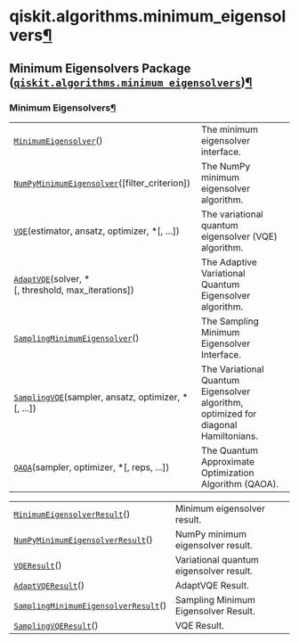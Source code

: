 <span id="qiskit-algorithms-minimum-eigensolvers" />

# qiskit.algorithms.minimum\_eigensolvers[¶](#module-qiskit.algorithms.minimum_eigensolvers "Permalink to this headline")

## Minimum Eigensolvers Package ([`qiskit.algorithms.minimum_eigensolvers`](#module-qiskit.algorithms.minimum_eigensolvers "qiskit.algorithms.minimum_eigensolvers"))[¶](#minimum-eigensolvers-package-qiskit-algorithms-minimum-eigensolvers "Permalink to this headline")

### Minimum Eigensolvers[¶](#minimum-eigensolvers "Permalink to this headline")

|                                                                                                                                                                                    |                                                                                     |
| ---------------------------------------------------------------------------------------------------------------------------------------------------------------------------------- | ----------------------------------------------------------------------------------- |
| [`MinimumEigensolver`](qiskit.algorithms.minimum_eigensolvers.MinimumEigensolver "qiskit.algorithms.minimum_eigensolvers.MinimumEigensolver")()                                    | The minimum eigensolver interface.                                                  |
| [`NumPyMinimumEigensolver`](qiskit.algorithms.minimum_eigensolvers.NumPyMinimumEigensolver "qiskit.algorithms.minimum_eigensolvers.NumPyMinimumEigensolver")(\[filter\_criterion]) | The NumPy minimum eigensolver algorithm.                                            |
| [`VQE`](qiskit.algorithms.minimum_eigensolvers.VQE "qiskit.algorithms.minimum_eigensolvers.VQE")(estimator, ansatz, optimizer, \*\[, ...])                                         | The variational quantum eigensolver (VQE) algorithm.                                |
| [`AdaptVQE`](qiskit.algorithms.minimum_eigensolvers.AdaptVQE "qiskit.algorithms.minimum_eigensolvers.AdaptVQE")(solver, \*\[, threshold, max\_iterations])                         | The Adaptive Variational Quantum Eigensolver algorithm.                             |
| [`SamplingMinimumEigensolver`](qiskit.algorithms.minimum_eigensolvers.SamplingMinimumEigensolver "qiskit.algorithms.minimum_eigensolvers.SamplingMinimumEigensolver")()            | The Sampling Minimum Eigensolver Interface.                                         |
| [`SamplingVQE`](qiskit.algorithms.minimum_eigensolvers.SamplingVQE "qiskit.algorithms.minimum_eigensolvers.SamplingVQE")(sampler, ansatz, optimizer, \*\[, ...])                   | The Variational Quantum Eigensolver algorithm, optimized for diagonal Hamiltonians. |
| [`QAOA`](qiskit.algorithms.minimum_eigensolvers.QAOA "qiskit.algorithms.minimum_eigensolvers.QAOA")(sampler, optimizer, \*\[, reps, ...])                                          | The Quantum Approximate Optimization Algorithm (QAOA).                              |

|                                                                                                                                                                                           |                                         |
| ----------------------------------------------------------------------------------------------------------------------------------------------------------------------------------------- | --------------------------------------- |
| [`MinimumEigensolverResult`](qiskit.algorithms.minimum_eigensolvers.MinimumEigensolverResult "qiskit.algorithms.minimum_eigensolvers.MinimumEigensolverResult")()                         | Minimum eigensolver result.             |
| [`NumPyMinimumEigensolverResult`](qiskit.algorithms.minimum_eigensolvers.NumPyMinimumEigensolverResult "qiskit.algorithms.minimum_eigensolvers.NumPyMinimumEigensolverResult")()          | NumPy minimum eigensolver result.       |
| [`VQEResult`](qiskit.algorithms.minimum_eigensolvers.VQEResult "qiskit.algorithms.minimum_eigensolvers.VQEResult")()                                                                      | Variational quantum eigensolver result. |
| [`AdaptVQEResult`](qiskit.algorithms.minimum_eigensolvers.AdaptVQEResult "qiskit.algorithms.minimum_eigensolvers.AdaptVQEResult")()                                                       | AdaptVQE Result.                        |
| [`SamplingMinimumEigensolverResult`](qiskit.algorithms.minimum_eigensolvers.SamplingMinimumEigensolverResult "qiskit.algorithms.minimum_eigensolvers.SamplingMinimumEigensolverResult")() | Sampling Minimum Eigensolver Result.    |
| [`SamplingVQEResult`](qiskit.algorithms.minimum_eigensolvers.SamplingVQEResult "qiskit.algorithms.minimum_eigensolvers.SamplingVQEResult")()                                              | VQE Result.                             |
